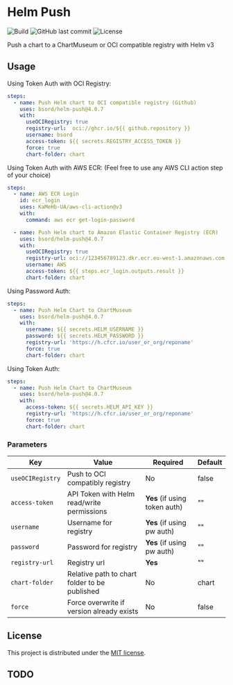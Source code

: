 # Helm Push
![Build](https://github.com/bsord/helm-push/workflows/Build/badge.svg)
![GitHub last commit](https://img.shields.io/github/last-commit/bsord/helm-push.svg)
![License](https://img.shields.io/github/license/bsord/helm-push.svg?style=flat)

Push a chart to a ChartMuseum or OCI compatible registry with Helm v3

## Usage
Using Token Auth with OCI Registry:
```yaml
steps:
  - name: Push Helm chart to OCI compatible registry (Github)
    uses: bsord/helm-push@4.0.7
    with:
      useOCIRegistry: true
      registry-url:  oci://ghcr.io/${{ github.repository }}
      username: bsord
      access-token: ${{ secrets.REGISTRY_ACCESS_TOKEN }}
      force: true
      chart-folder: chart
```

Using Token Auth with AWS ECR: (Feel free to use any AWS CLI action step of your choice)
```yaml
steps:
  - name: AWS ECR Login
    id: ecr_login
    uses: KaMeHb-UA/aws-cli-action@v3
    with:
      command: aws ecr get-login-password

  - name: Push Helm chart to Amazon Elastic Container Registry (ECR)
    uses: bsord/helm-push@4.0.7
    with:
      useOCIRegistry: true
      registry-url: oci://123456789123.dkr.ecr.eu-west-1.amazonaws.com
      username: AWS
      access-token: ${{ steps.ecr_login.outputs.result }}
      chart-folder: chart
```

Using Password Auth:
```yaml
steps:
  - name: Push Helm Chart to ChartMuseum
    uses: bsord/helm-push@4.0.7
    with:
      username: ${{ secrets.HELM_USERNAME }}
      password: ${{ secrets.HELM_PASSWORD }}
      registry-url: 'https://h.cfcr.io/user_or_org/reponame'
      force: true
      chart-folder: chart
```

Using Token Auth:
```yaml
steps:
  - name: Push Helm Chart to ChartMuseum
    uses: bsord/helm-push@4.0.7
    with:
      access-token: ${{ secrets.HELM_API_KEY }}
      registry-url: 'https://h.cfcr.io/user_or_org/reponame'
      force: true
      chart-folder: chart
```

### Parameters

| Key | Value | Required | Default |
| ------------- | ------------- | ------------- | ------------- |
| `useOCIRegistry` | Push to OCI compatibly registry | No | false |
| `access-token` | API Token with Helm read/write permissions | **Yes** (if using token auth) | "" |
| `username` | Username for registry | **Yes** (if using pw auth) | "" |
| `password` | Password for registry | **Yes** (if using pw auth) | "" |
| `registry-url` | Registry url | **Yes** | "" |
| `chart-folder` | Relative path to chart folder to be published| No | chart |
| `force` | Force overwrite if version already exists | No | false |

## License

This project is distributed under the [MIT license](LICENSE.md).

## TODO
